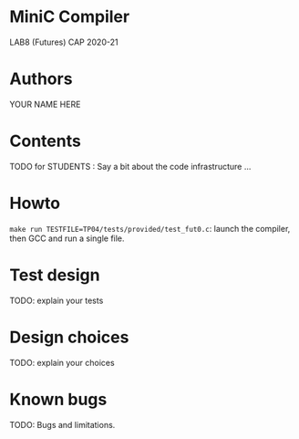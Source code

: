 # MiniC Compiler 
LAB8 (Futures) CAP 2020-21

# Authors

YOUR NAME HERE

# Contents

TODO for STUDENTS : Say a bit about the code infrastructure ...

# Howto

`make run TESTFILE=TP04/tests/provided/test_fut0.c`: launch the compiler, then GCC and run a single file.

# Test design 

TODO: explain your tests

# Design choices

TODO: explain your choices

# Known bugs

TODO: Bugs and limitations.

